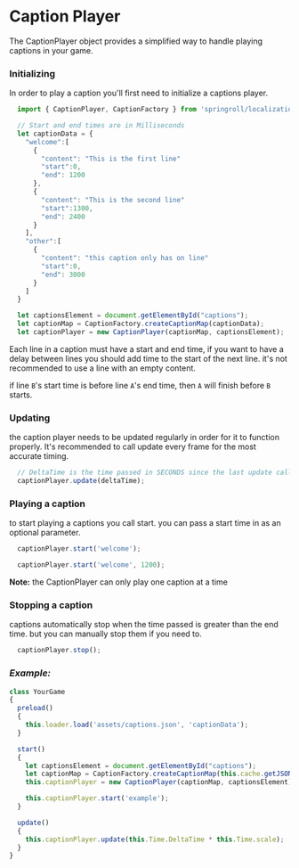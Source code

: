 # Caption Player 
The CaptionPlayer object provides a simplified way to handle playing captions in your game.

### Initializing
In order to play a caption you'll first need to initialize a captions player.

```javascript
  import { CaptionPlayer, CaptionFactory } from 'springroll/localization'

  // Start and end times are in Milliseconds
  let captionData = {
    "welcome":[
      {
        "content": "This is the first line"
        "start":0,
        "end": 1200
      },
      {
        "content": "This is the second line"
        "start":1300,
        "end": 2400
      }
    ],
    "other":[
      {
        "content": "this caption only has on line"
        "start":0,
        "end": 3000
      }
    ]
  }

  let captionsElement = document.getElementById("captions");
  let captionMap = CaptionFactory.createCaptionMap(captionData);
  let captionPlayer = new CaptionPlayer(captionMap, captionsElement);
```
Each line in a caption must have a start and end time, if you want to have a delay between lines you should add time to the start of the next line. it's not recommended to use a line with an empty content.

[//]: # (this can probably be reworded)
if line `B`'s start time is before line `A`'s end time, then `A` will finish before `B` starts.

### Updating
the caption player needs to be updated regularly in order for it to function properly. It's recommended to call update every frame for the most accurate timing.  

```javascript
  // DeltaTime is the time passed in SECONDS since the last update call.
  captionPlayer.update(deltaTime); 
```

### Playing a caption
to start playing a captions you call start. you can pass a start time in as an optional parameter.

```javascript
  captionPlayer.start('welcome');
```

```javascript
  captionPlayer.start('welcome', 1200);
```
__Note:__ the CaptionPlayer can only play one caption at a time

### Stopping a caption
captions automatically stop when the time passed is greater than the end time. but you can manually stop them if you need to.

```javascript
  captionPlayer.stop();
```

### _Example:_
```javascript
class YourGame
{
  preload()
  {
    this.loader.load('assets/captions.json', 'captionData');
  }

  start()
  {
    let captionsElement = document.getElementById("captions");
    let captionMap = CaptionFactory.createCaptionMap(this.cache.getJSON('captionData'));
    this.captionPlayer = new CaptionPlayer(captionMap, captionsElement);

    this.captionPlayer.start('example');
  }

  update()
  {
    this.captionPlayer.update(this.Time.DeltaTime * this.Time.scale);
  }
}
```

[//]: # (TODO: add links to jsDoc)